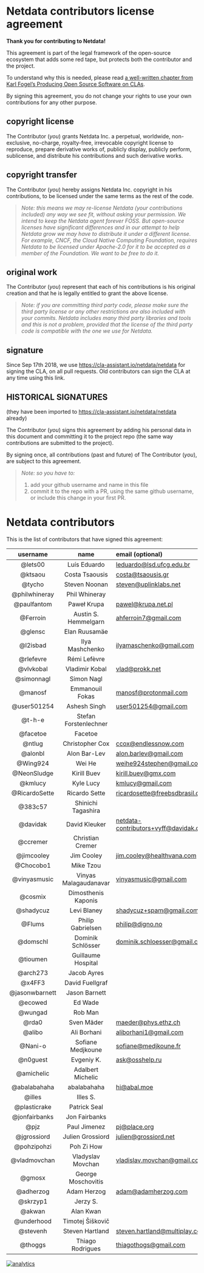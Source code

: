<!--
SPDX-License-Identifier: GPL-3.0-or-later
-->

# Netdata contributors license agreement

**Thank you for contributing to Netdata!**

This agreement is part of the legal framework of the open-source ecosystem
that adds some red tape, but protects both the contributor and the project.

To understand why this is needed, please read [a well-written chapter from
Karl Fogel’s Producing Open Source Software on CLAs](https://producingoss.com/en/contributor-agreements.html).

By signing this agreement, you do not change your rights to use your own
contributions for any other purpose.

## copyright license

The Contributor (_you_) grants Netdata Inc. a perpetual, worldwide, non-exclusive,
no-charge, royalty-free, irrevocable copyright license to reproduce,
prepare derivative works of, publicly display, publicly perform, sublicense,
and distribute his contributions and such derivative works.

## copyright transfer

The Contributor (_you_) hereby assigns Netdata Inc. copyright in his
contributions, to be licensed under the same terms as the rest of the code.

> _Note: this means we may re-license Netdata (your contributions included)
> any way we see fit, without asking your permission. 
> We intend to keep the Netdata agent forever FOSS.
> But open-source licenses have significant differences and in our attempt to
> help Netdata grow we may have to distribute it under a different license.
> For example, CNCF, the Cloud Native Computing Foundation, requires Netdata
> to be licensed under Apache-2.0 for it to be accepted as a member of the
> Foundation. We want to be free to do it._

## original work

The Contributor (_you_) represent that each of his contributions is his
original creation and that he is legally entitled to grant the above license.

> _Note: if you are committing third party code, please make sure the third party
> license or any other restrictions are also included with your commits.
> Netdata includes many third party libraries and tools and this is not a
> problem, provided that the license of the third party code is compatible with
> the one we use for Netdata._

## signature

Since Sep 17th 2018, we use <https://cla-assistant.io/netdata/netdata> for signing the CLA, on all pull requests.
Old contributors can sign the CLA at any time using this link.

## HISTORICAL SIGNATURES

(they have been imported to <https://cla-assistant.io/netdata/netdata> already)

The Contributor (_you_) signs this agreement by adding his personal data in
this document and committing it to the project repo
(the same way contributions are submitted to the project).

By signing once, all contributions (past and future) of The Contributor (_you_),
are subject to this agreement.

> _Note: so you have to:_
>
> 1.  add your github username and name in this file
> 2.  commit it to the repo with a PR, using the same github username, or include this change in your first PR.

# Netdata contributors

This is the list of contributors that have signed this agreement:

|username|name|email (optional)|
|:------:|:--:|:---------------|
|@lets00|Luís Eduardo|leduardo@lsd.ufcg.edu.br|
|@ktsaou|Costa Tsaousis|costa@tsaousis.gr|
|@tycho|Steven Noonan|steven@uplinklabs.net|
|@philwhineray|Phil Whineray||
|@paulfantom|Paweł Krupa|pawel@krupa.net.pl|
|@Ferroin|Austin S. Hemmelgarn|ahferroin7@gmail.com|
|@glensc|Elan Ruusamäe||
|@l2isbad|Ilya Mashchenko|ilyamaschenko@gmail.com|
|@rlefevre|Rémi Lefèvre||
|@vlvkobal|Vladimir Kobal|vlad@prokk.net|
|@simonnagl|Simon Nagl||
|@manosf|Emmanouil Fokas|manosf@protonmail.com|
|@user501254|Ashesh Singh|user501254@gmail.com|
|@t-h-e|Stefan Forstenlechner||
|@facetoe|Facetoe||
|@ntlug|Christopher Cox|ccox@endlessnow.com|
|@alonbl|Alon Bar-Lev|alon.barlev@gmail.com|
|@Wing924|Wei He|weihe924stephen@gmail.com|
|@NeonSludge|Kirill Buev|kirill.buev@gmx.com|
|@kmlucy|Kyle Lucy|kmlucy@gmail.com|
|@RicardoSette|Ricardo Sette|ricardosette@freebsdbrasil.com.br|
|@383c57|Shinichi Tagashira||
|@davidak|David Kleuker|netdata-contributors+vyff@davidak.de|
|@ccremer|Christian Cremer||
|@jimcooley|Jim Cooley|jim.cooley@healthvana.com|
|@Chocobo1|Mike Tzou||
|@vinyasmusic|Vinyas Malagaudanavar|vinyasmusic@gmail.com|
|@cosmix|Dimosthenis Kaponis||
|@shadycuz|Levi Blaney|shadycuz+spam@gmail.com|
|@Flums|Philip Gabrielsen|philip@digno.no|
|@domschl|Dominik Schlösser|dominik.schloesser@gmail.com|
|@tioumen|Guillaume Hospital||
|@arch273|Jacob Ayres||
|@x4FF3|David Fuellgraf||
|@jasonwbarnett|Jason Barnett||
|@ecowed|Ed Wade||
|@wungad|Rob Man||
|@rda0|Sven Mäder|maeder@phys.ethz.ch|
|@alibo|Ali Borhani|aliborhani1@gmail.com|
|@Nani-o|Sofiane Medjkoune|sofiane@medjkoune.fr|
|@n0guest|Evgeniy K.|ask@osshelp.ru|
|@amichelic|Adalbert Michelic||
|@abalabahaha|abalabahaha|hi@abal.moe|
|@illes|Illes S.||
|@plasticrake|Patrick Seal||
|@jonfairbanks|Jon Fairbanks||
|@pjz|Paul Jimenez|pj@place.org|
|@jgrossiord|Julien Grossiord|julien@grossiord.net|
|@pohzipohzi|Poh Zi How||
|@vladmovchan|Vladyslav Movchan|vladislav.movchan@gmail.com|
|@gmosx|George Moschovitis||
|@adherzog|Adam Herzog|adam@adamherzog.com|
|@skrzyp1|Jerzy S.||
|@akwan|Alan Kwan||
|@underhood|Timotej Šiškovič||
|@stevenh|Steven Hartland|steven.hartland@multiplay.co.uk|
|@thoggs|Thiago Rodrigues|thiagothogs@gmail.com|

[![analytics](https://www.google-analytics.com/collect?v=1&aip=1&t=pageview&_s=1&ds=github&dr=https%3A%2F%2Fgithub.com%2Fnetdata%2Fnetdata&dl=https%3A%2F%2Fmy-netdata.io%2Fgithub%2FCONTRIBUTORS&_u=MAC~&cid=5792dfd7-8dc4-476b-af31-da2fdb9f93d2&tid=UA-64295674-3)](<>)
